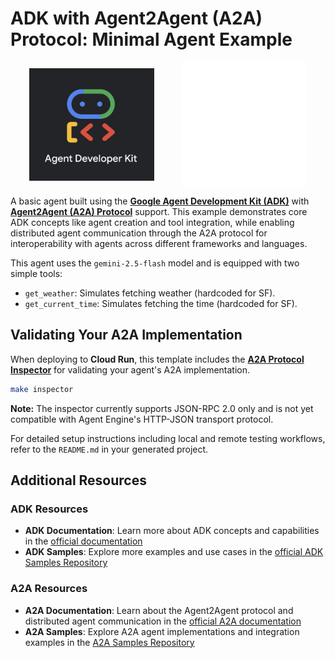 # ADK with Agent2Agent (A2A) Protocol: Minimal Agent Example

<p align="center">
  <img src="https://github.com/GoogleCloudPlatform/agent-starter-pack/blob/main/docs/images/adk_logo.png?raw=true" width="200" alt="ADK Logo" style="margin-right: 40px; vertical-align: middle;">
  <img src="https://github.com/a2aproject/A2A/blob/main/docs/assets/a2a-logo-white.svg?raw=true" width="200" alt="A2A Logo" style="vertical-align: middle;">
</p>

A basic agent built using the **[Google Agent Development Kit (ADK)](https://google.github.io/adk-docs/)** with **[Agent2Agent (A2A) Protocol](https://a2a-protocol.org/)** support. This example demonstrates core ADK concepts like agent creation and tool integration, while enabling distributed agent communication through the A2A protocol for interoperability with agents across different frameworks and languages.

This agent uses the `gemini-2.5-flash` model and is equipped with two simple tools:
*   `get_weather`: Simulates fetching weather (hardcoded for SF).
*   `get_current_time`: Simulates fetching the time (hardcoded for SF).

## Validating Your A2A Implementation

When deploying to **Cloud Run**, this template includes the **[A2A Protocol Inspector](https://github.com/a2aproject/a2a-inspector)** for validating your agent's A2A implementation.

```bash
make inspector
```

**Note:** The inspector currently supports JSON-RPC 2.0 only and is not yet compatible with Agent Engine's HTTP-JSON transport protocol.

For detailed setup instructions including local and remote testing workflows, refer to the `README.md` in your generated project.

## Additional Resources

### ADK Resources
- **ADK Documentation**: Learn more about ADK concepts and capabilities in the [official documentation](https://google.github.io/adk-docs/)
- **ADK Samples**: Explore more examples and use cases in the [official ADK Samples Repository](https://github.com/google/adk-samples)

### A2A Resources
- **A2A Documentation**: Learn about the Agent2Agent protocol and distributed agent communication in the [official A2A documentation](https://a2a-protocol.org/latest/specification/)
- **A2A Samples**: Explore A2A agent implementations and integration examples in the [A2A Samples Repository](https://github.com/a2aproject/a2a-samples)
